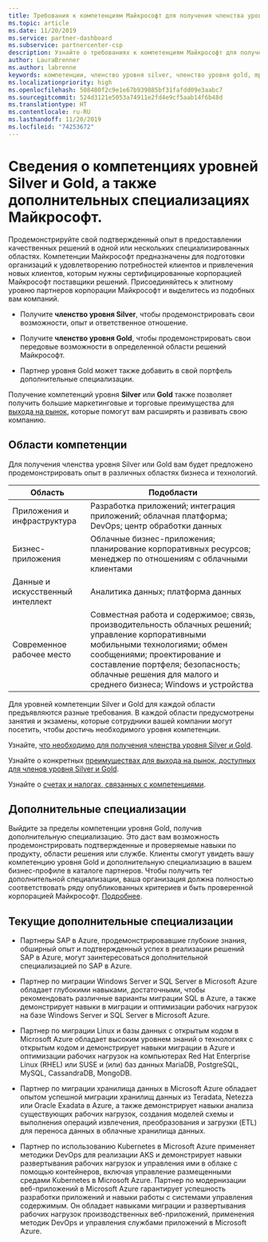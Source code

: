 ```yaml
---
title: Требования к компетенциям Майкрософт для получения членства уровня Gold и Silver | Центр партнеров
ms.topic: article
ms.date: 11/20/2019
ms.service: partner-dashboard
ms.subservice: partnercenter-csp
description: Узнайте о требованиях к компетенциям Майкрософт для получения членства уровней Gold и Silver.
author: LauraBrenner
ms.author: labrenne
keywords: компетенции, членство уровня silver, членство уровня gold, mpn, MAPS, навыки, Microsoft Partner Network, членство в сети, дополнительные специализации
ms.localizationpriority: high
ms.openlocfilehash: 508480f2c9e1e67b939885bf31fafdd09e3aabc7
ms.sourcegitcommit: 524d3121e5053a74911e2fd4e9cf5aab14f6b48d
ms.translationtype: HT
ms.contentlocale: ru-RU
ms.lasthandoff: 11/20/2019
ms.locfileid: "74253672"
---
```

# <a name="information-about-microsoft-silver-and-gold-competencies-and-advanced-specializations"></a>Сведения о компетенциях уровней Silver и Gold, а также дополнительных специализациях Майкрософт.


Продемонстрируйте свой подтвержденный опыт в предоставлении качественных решений в одной или нескольких специализированных областях. Компетенции Майкрософт предназначены для подготовки организаций к удовлетворению потребностей клиентов и привлечения новых клиентов, которым нужны сертифицированные корпорацией Майкрософт поставщики решений. Присоединяйтесь к элитному уровню партнеров корпорации Майкрософт и выделитесь из подобных вам компаний.

- Получите **членство уровня Silver**, чтобы продемонстрировать свои возможности, опыт и ответственное отношение.

- Получите **членство уровня Gold**, чтобы продемонстрировать свои передовые возможности в определенной области решений Майкрософт.

- Партнер уровня Gold может также добавить в свой портфель дополнительные специализации.

Получение компетенций уровня **Silver** или **Gold** также позволяет получить большие маркетинговые и торговые преимущества для [выхода на рынок](mpn-learn-about-go-to-market-benefits.md), которые помогут вам расширять и развивать свою компанию.

## <a name="competency-areas"></a>Области компетенции

Для получения членства уровня Silver или Gold вам будет предложено продемонстрировать опыт в различных областях бизнеса и технологий.

|**Область**            |**Подобласти**                    |
|--------------------|--------------------------------|
|Приложения и инфраструктура|Разработка приложений; интеграция приложений; облачная платформа; DevOps; центр обработки данных|
|Бизнес-приложения |Облачные бизнес-приложения; планирование корпоративных ресурсов; менеджер по отношениям с облачными клиентами|
|Данные и искусственный интеллект|Аналитика данных; платформа данных|
|Современное рабочее место| Совместная работа и содержимое; связь, производительность облачных решений; управление корпоративными мобильными технологиями; обмен сообщениями; проектирование и составление портфеля; безопасность; облачные решения для малого и среднего бизнеса; Windows и устройства|

Для уровней компетенции Silver и Gold для каждой области предъявляются разные требования. В каждой области предусмотрены занятия и экзамены, которые сотрудники вашей компании могут посетить, чтобы достичь необходимого уровня компетенции.


Узнайте, [что необходимо для получения членства уровня Silver и Gold](https://partner.microsoft.com/membership/competencies).

Узнайте о конкретных [преимуществах для выхода на рынок, доступных для членов уровня Silver и Gold](mpn-learn-about-go-to-market-benefits.md). 

Узнайте о [счетах и налогах, связанных с компетенциями](mpn-view-print-maps-invoice.md).

## <a name="advanced-specializations"></a>Дополнительные специализации

Выйдите за пределы компетенции уровня Gold, получив дополнительную специализацию. Это даст вам возможность продемонстрировать подтвержденные и проверяемые навыки по продукту, области решения или службе. Клиенты смогут увидеть вашу компетенцию уровня Gold и дополнительную специализацию в вашем бизнес-профиле в каталоге партнеров. Чтобы получить тег дополнительной специализации, ваша организация должна полностью соответствовать ряду опубликованных критериев и быть проверенной корпорацией Майкрософт. [Подробнее](https://partner.microsoft.com/membership/competencies#tab-content-2). 

## <a name="the-current-advanced-specializations"></a>Текущие дополнительные специализации

- Партнеры SAP в Azure, продемонстрировавшие глубокие знания, обширный опыт и подтвержденный успех в реализации решений SAP в Azure, могут заинтересоваться дополнительной специализацией по SAP в Azure.

- Партнер по миграции Windows Server и SQL Server в Microsoft Azure обладает глубокими навыками, достаточными, чтобы рекомендовать различные варианты миграции SQL в Azure, а также демонстрирует навыки в миграции и оптимизации рабочих нагрузок на базе Windows Server и SQL Server в Microsoft Azure. 

- Партнер по миграции Linux и базы данных с открытым кодом в Microsoft Azure обладает высоким уровнем знаний о технологиях с открытым кодом и демонстрирует навыки миграции в Azure и оптимизации рабочих нагрузок на компьютерах Red Hat Enterprise Linux (RHEL) или SUSE и (или) баз данных MariaDB, PostgreSQL, MySQL, CassandraDB, MongoDB.

- Партнер по миграции хранилища данных в Microsoft Azure обладает опытом успешной миграции хранилищ данных из Teradata, Netezza или Oracle Exadata в Azure, а также демонстрирует навыки анализа существующих рабочих нагрузок, создания моделей схемы и выполнения операций извлечения, преобразования и загрузки (ETL) для переноса данных в облачные хранилища данных.

- Партнер по использованию Kubernetes в Microsoft Azure применяет методики DevOps для реализации AKS и демонстрирует навыки развертывания рабочих нагрузок и управления ими в облаке с помощью контейнеров, включая управление размещенными средами Kubernetes в Microsoft Azure.
Партнер по модернизации веб-приложений в Microsoft Azure гарантирует успешность разработки приложений и навыки работы с системами управления содержимым. Он обладает навыками миграции и развертывания рабочих нагрузок производственных веб-приложений, применения методик DevOps и управления службами приложений в Microsoft Azure.